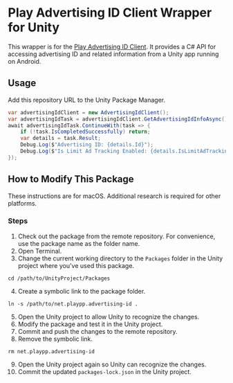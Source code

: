# Play Advertising ID Client Wrapper for Unity

This wrapper is for the [Play Advertising ID Client](https://developers.google.com/android/reference/com/google/android/gms/ads/identifier/AdvertisingIdClient). It provides a C# API for accessing advertising ID and related information from a Unity app running on Android.

## Usage

Add this repository URL to the Unity Package Manager.

```csharp
var advertisingIdClient = new AdvertisingIdClient();
var advertisingIdTask = advertisingIdClient.GetAdvertisingIdInfoAsync();
await advertisingIdTask.ContinueWith(task => {
    if (!task.IsCompletedSuccessfully) return;
    var details = task.Result;
    Debug.Log($"Advertising ID: {details.Id}");
    Debug.Log($"Is Limit Ad Tracking Enabled: {details.IsLimitAdTrackingEnabled}");
});
```

## How to Modify This Package

These instructions are for macOS. Additional research is required for other platforms.

### Steps

1. Check out the package from the remote repository. For convenience, use the package name as the folder name.
2. Open Terminal.
3. Change the current working directory to the `Packages` folder in the Unity project where you've used this package.
```
cd /path/to/UnityProject/Packages
```
4. Create a symbolic link to the package folder.
```
ln -s /path/to/net.playpp.advertising-id .
```
5. Open the Unity project to allow Unity to recognize the changes.
6. Modify the package and test it in the Unity project.
7. Commit and push the changes to the remote repository.
8. Remove the symbolic link.
```
rm net.playpp.advertising-id
```
9. Open the Unity project again so Unity can recognize the changes.
10. Commit the updated `packages-lock.json` in the Unity project.
